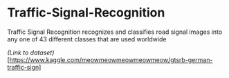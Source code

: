 # Traffic-Signal-Recognition
Traffic Signal Recognition recognizes and classifies road signal images into any one of 43 different classes that are used worldwide


*(Link to dataset)*[https://www.kaggle.com/meowmeowmeowmeowmeow/gtsrb-german-traffic-sign]
